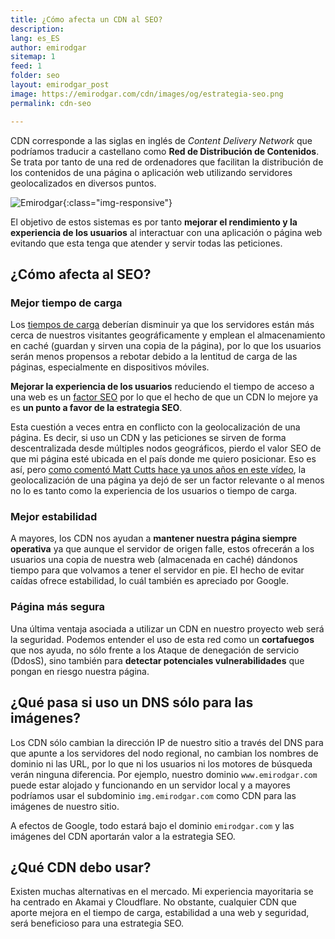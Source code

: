 ```yaml
---
title: ¿Cómo afecta un CDN al SEO?
description: 
lang: es_ES
author: emirodgar
sitemap: 1
feed: 1
folder: seo
layout: emirodgar_post
image: https://emirodgar.com/cdn/images/og/estrategia-seo.png
permalink: cdn-seo

---
```


CDN corresponde a las siglas en inglés de *Content Delivery Network* que podríamos traducir a castellano como **Red de Distribución de Contenidos**.  Se trata por tanto de una red de ordenadores que facilitan la distribución de los contenidos de una página o aplicación web utilizando servidores geolocalizados en diversos puntos. 

![Emirodgar](https://i.imgur.com/lzH6nBd.png){:class="img-responsive"}

El objetivo de estos sistemas es por tanto **mejorar el rendimiento y la experiencia de los usuarios** al interactuar con una aplicación o página web evitando que esta tenga que atender y servir todas las peticiones.

## ¿Cómo afecta al SEO?

### Mejor tiempo de carga

Los [tiempos de carga](https://emirodgar.com/mejorar-tiempo-carga-web)  deberían disminuir ya que los servidores están más cerca de nuestros visitantes geográficamente y emplean el almacenamiento en caché (guardan y sirven una copia de la página), por lo que los usuarios serán menos propensos a rebotar debido a la lentitud de carga de las páginas, especialmente en dispositivos móviles.

**Mejorar la experiencia de los usuarios** reduciendo el tiempo de acceso a una web es un [factor SEO](https://emirodgar.com/factores-seo) por lo que el hecho de que un CDN lo mejore ya es **un punto a favor de la estrategia SEO**.

Esta cuestión a veces entra en conflicto con la geolocalización de una página. Es decir, si uso un CDN y las peticiones se sirven de forma descentralizada desde múltiples nodos geográficos, pierdo el valor SEO de que mi página esté ubicada en el país donde me quiero posicionar. Eso es así, pero [como comentó Matt Cutts hace ya unos años en este vídeo](https://www.youtube.com/watch?v=hXt23AXlJJU), la geolocalización de una página ya dejó de ser un factor relevante o al menos no lo es tanto como la experiencia de los usuarios o tiempo de carga.

### Mejor estabilidad

A mayores, los CDN nos ayudan a **mantener nuestra página siempre operativa** ya que aunque el servidor de origen falle, estos ofrecerán a los usuarios una copia de nuestra web (almacenada en caché) dándonos tiempo para que volvamos a tener el servidor en pie. El hecho de evitar caídas ofrece estabilidad, lo cuál también es apreciado por Google.

### Página más segura

Una última ventaja asociada a utilizar un CDN en nuestro proyecto web será la seguridad. Podemos entender el uso de esta red como un **cortafuegos** que nos ayuda, no sólo frente a los Ataque de denegación de servicio (DdosS), sino también para **detectar potenciales vulnerabilidades** que pongan en riesgo nuestra página.

## ¿Qué pasa si uso un DNS sólo para las imágenes?

Los CDN sólo cambian la dirección IP de nuestro sitio a través del DNS para que apunte a los servidores del nodo regional, no cambian los nombres de dominio ni las URL, por lo que ni los usuarios ni los motores de búsqueda verán ninguna diferencia. Por ejemplo, nuestro dominio `www.emirodgar.com` puede estar alojado y funcionando en un servidor local y a mayores podríamos usar el subdominio `img.emirodgar.com` como CDN para las imágenes de nuestro sitio.

A efectos de Google, todo estará bajo el dominio `emirodgar.com` y las imágenes del CDN aportarán valor a la estrategia SEO. 


## ¿Qué CDN debo usar?

Existen muchas alternativas en el mercado. Mi experiencia mayoritaria se ha centrado en Akamai y Cloudflare. No obstante, cualquier CDN que aporte mejora en el tiempo de carga, estabilidad a una web y seguridad, será beneficioso para una estrategia SEO.
<!--stackedit_data:
eyJoaXN0b3J5IjpbLTUxMjkwOTg0LDE1MjczODMxMjhdfQ==
-->